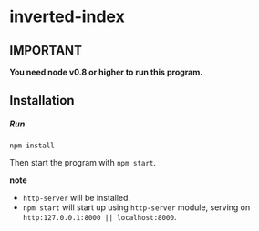# inverted-index

## IMPORTANT

**You need node v0.8 or higher to run this program.**

## Installation

##### Run 

```
npm install
```

Then start the program with `npm start`.

**note**
- `http-server` will be installed.
- `npm start` will start up using `http-server` module, serving on `http:127.0.0.1:8000 || localhost:8000`.